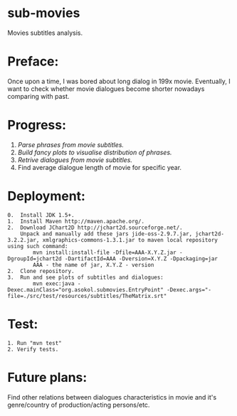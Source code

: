 sub-movies
==========

Movies subtitles analysis.


# Preface: #
Once upon a time, I was bored about long dialog in 199x movie. Eventually, I want to check whether movie dialogues become shorter nowadays comparing with past.

# Progress: #
1.  *Parse phrases from movie subtitles.*
2.  *Build fancy plots to visualise distribution of phrases.*
3.  *Retrive dialogues from movie subtitles.*
4.  Find average dialogue length of movie for specific year.
	
# Deployment: #
	0.  Install JDK 1.5+.
	1.  Install Maven http://maven.apache.org/.
	2.  Download JChart2D http://jchart2d.sourceforge.net/.
		Unpack and manually add these jars jide-oss-2.9.7.jar, jchart2d-3.2.2.jar, xmlgraphics-commons-1.3.1.jar to maven local repository using such command:
			mvn install:install-file -Dfile=AAA-X.Y.Z.jar -DgroupId=jchart2d -DartifactId=AAA -Dversion=X.Y.Z -Dpackaging=jar
			AAA - the name of jar, X.Y.Z - version
	2.  Clone repository.
	3.  Run and see plots of subtitles and dialogues:
			mvn exec:java -Dexec.mainClass="org.asokol.submovies.EntryPoint" -Dexec.args="-file=./src/test/resources/subtitles/TheMatrix.srt"


# Test: #
	1. Run "mvn test"
	2. Verify tests.

	
# Future plans: #
Find other relations between dialogues characteristics in movie and it's genre/country of production/acting persons/etc.